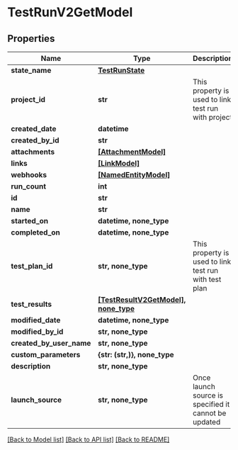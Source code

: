 # TestRunV2GetModel


## Properties
Name | Type | Description | Notes
------------ | ------------- | ------------- | -------------
**state_name** | [**TestRunState**](TestRunState.md) |  | 
**project_id** | **str** | This property is used to link test run with project | 
**created_date** | **datetime** |  | 
**created_by_id** | **str** |  | 
**attachments** | [**[AttachmentModel]**](AttachmentModel.md) |  | 
**links** | [**[LinkModel]**](LinkModel.md) |  | 
**webhooks** | [**[NamedEntityModel]**](NamedEntityModel.md) |  | 
**run_count** | **int** |  | 
**id** | **str** |  | 
**name** | **str** |  | 
**started_on** | **datetime, none_type** |  | [optional] 
**completed_on** | **datetime, none_type** |  | [optional] 
**test_plan_id** | **str, none_type** | This property is used to link test run with test plan | [optional] 
**test_results** | [**[TestResultV2GetModel], none_type**](TestResultV2GetModel.md) |  | [optional] 
**modified_date** | **datetime, none_type** |  | [optional] 
**modified_by_id** | **str, none_type** |  | [optional] 
**created_by_user_name** | **str, none_type** |  | [optional] 
**custom_parameters** | **{str: (str,)}, none_type** |  | [optional] 
**description** | **str, none_type** |  | [optional] 
**launch_source** | **str, none_type** | Once launch source is specified it cannot be updated | [optional] 

[[Back to Model list]](../README.md#documentation-for-models) [[Back to API list]](../README.md#documentation-for-api-endpoints) [[Back to README]](../README.md)


